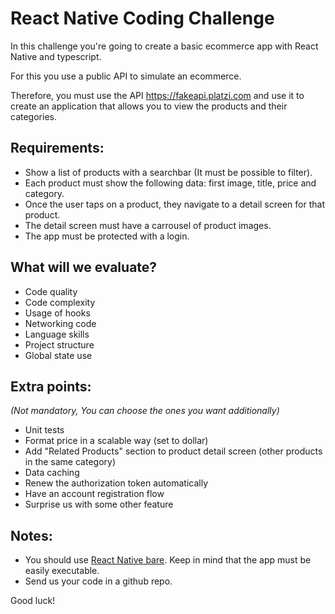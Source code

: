# React Native Coding Challenge

In this challenge you're going to create a basic ecommerce app with React Native and typescript.

For this you use a public API to simulate an ecommerce.

Therefore, you must use the API https://fakeapi.platzi.com and use it to create an application that allows you to view the products and their categories.

## Requirements:

* Show a list of products with a searchbar (It must be possible to filter).
* Each product must show the following data: first image, title, price and category.
* Once the user taps on a product, they navigate to a detail screen for that product.
* The detail screen must have a carrousel of product images.
* The app must be protected with a login.

## What will we evaluate?

- Code quality
- Code complexity
- Usage of hooks
- Networking code
- Language skills
- Project structure
- Global state use

## Extra points:
*(Not mandatory, You can choose the ones you want additionally)*
- Unit tests
- Format price in a scalable way (set to dollar)
- Add "Related Products" section to product detail screen (other products in the same category)
- Data caching
- Renew the authorization token automatically
- Have an account registration flow
- Surprise us with some other feature 

## Notes:

* You should use [React Native bare](https://reactnative.dev/docs/environment-setup). Keep in mind that the app must be easily executable.
* Send us your code in a github repo.

Good luck!
